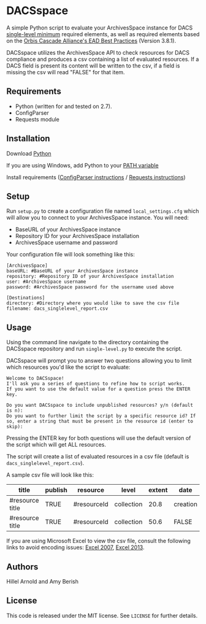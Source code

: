 # DACSspace

A simple Python script to evaluate your ArchivesSpace instance for DACS [single-level minimum](http://www2.archivists.org/standards/DACS/part_I/chapter_1) required elements, as well as required elements based on the [Orbis Cascade Alliance's EAD Best Practices](https://www.orbiscascade.org/archivesspace-usage-manual-resource-records) (Version 3.8.1). 

DACSspace utilizes the ArchivesSpace API to check resources for DACS compliance and produces a csv containing a list of evaluated resources. If a DACS field is present its content will be written to the csv, if a field is missing the csv will read "FALSE" for that item.

## Requirements

*   Python (written for and tested on 2.7).
*   ConfigParser
*   Requests module

## Installation

Download [Python](https://www.python.org/downloads/)

If you are using Windows, add Python to your [PATH variable](https://docs.python.org/2/using/windows.html)

Install requirements ([ConfigParser instructions](https://docs.python.org/2/library/configparser.html) /  [Requests instructions](http://docs.python-requests.org/en/master/user/install/))

## Setup

Run `setup.py` to create a configuration file named `local_settings.cfg` which will allow you to connect to your ArchivesSpace instance. You will need:
* BaseURL of your ArchivesSpace instance
* Repository ID for your ArchivesSpace installation
* ArchivesSpace username and password

Your configuration file will look something like this:
```
[ArchivesSpace]
baseURL: #BaseURL of your ArchivesSpace instance
repository: #Repository ID of your ArchivesSpace installation
user: #ArchivesSpace username
password: #ArchivesSpace password for the username used above

[Destinations]
directory: #Directory where you would like to save the csv file
filename: dacs_singlelevel_report.csv
```

## Usage

Using the command line navigate to the directory containing the DACSspace repository and run `single-level.py` to execute the script.

DACSspace will prompt you to answer two questions allowing you to limit which resources you'd like the script to evaluate:

```
Welcome to DACSspace!
I'll ask you a series of questions to refine how to script works.
If you want to use the default value for a question press the ENTER key.

Do you want DACSspace to include unpublished resources? y/n (default is n):
Do you want to further limit the script by a specific resource id? If so, enter a string that must be present in the resource id (enter to skip):
```

Pressing the ENTER key for both questions will use the default version of the script which will get ALL resources.

The script will create a list of evaluated resources in a csv file (default is `dacs_singlelevel_report.csv`).

A sample csv file will look like this:

| title | publish | resource | level | extent | date| language | repository | creation_date | creator | aw_subjects | abstract | bioghist | scope | restrictions | ead_id | ead_location | finding_aid_title | finding_aid_author | finding_aid_date | finding_aid_description_rules | finding_aid_filing_title | finding_aid_language
|---|---|---|---|---|---|---|---|---|---|---|---|---|---|---|---|---|---|---|---|---|---|---|
| #resource title | TRUE | #resourceId | collection | 20.8 | creation|  eng   | #NameofRepository | 2008 | FALSE | #subjects | #abstract | #bioghistnote | #scopenote | #accessrestriction
| #resource title | TRUE | #resourceId | collection | 50.6 | FALSE   |  FALSE | #NameofRepository | 2012 | #creator | FALSE | FALSE | FALSE | FALSE | FALSE

If you are using Microsoft Excel to view the csv file, consult the following links to avoid encoding issues: [Excel 2007](https://www.itg.ias.edu/content/how-import-csv-file-uses-utf-8-character-encoding-0), [Excel 2013](https://www.itg.ias.edu/node/985).

## Authors

Hillel Arnold and Amy Berish

## License

This code is released under the MIT license. See `LICENSE` for further details.